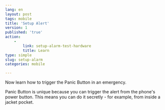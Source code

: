 ```yaml
---
lang: en
layout: post
tags: mobile
title: 'Setup Alert'
version: 1
published: 'true'
action:
    -
        link: setup-alarm-test-hardware
        title: Learn
type: simple
slug: setup-alarm
categories: mobile

---
```


Now learn how to trigger the Panic Button in an emergency. 

Panic Button is unique because you can trigger the alert from the phone's power button. This means you can do it secretly - for example, from inside a jacket pocket.
